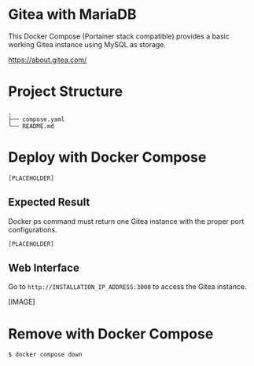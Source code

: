 # Gitea with MariaDB

This Docker Compose (Portainer stack compatible) provides a basic working Gitea instance using MySQL as storage.

https://about.gitea.com/

# Project Structure

```
.
├── compose.yaml
└── README.md
```

# Deploy with Docker Compose

```
[PLACEHOLDER]
```

## Expected Result

Docker ps command must return one Gitea instance with the proper port configurations.

```
[PLACEHOLDER]
```

## Web Interface

Go to ```http://INSTALLATION_IP_ADDRESS:3000``` to access the Gitea instance.

[IMAGE]

# Remove with Docker Compose

```
$ docker compose down
```
